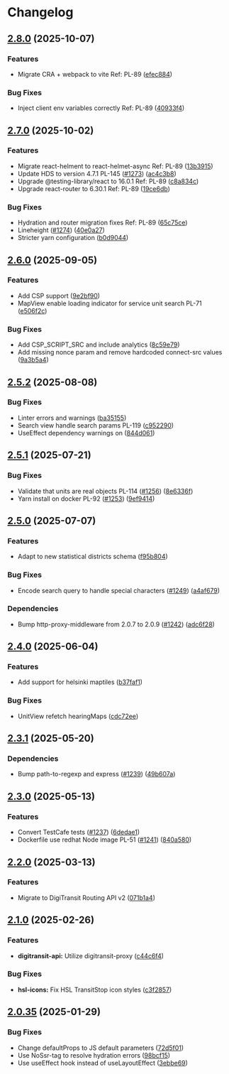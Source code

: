 # Changelog

## [2.8.0](https://github.com/City-of-Helsinki/servicemap-ui/compare/servicemap-ui-v2.7.0...servicemap-ui-v2.8.0) (2025-10-07)


### Features

* Migrate CRA + webpack to vite Ref: PL-89 ([efec884](https://github.com/City-of-Helsinki/servicemap-ui/commit/efec884608596389110b97e4c29f1bf591153bf4))


### Bug Fixes

* Inject client env variables correctly Ref: PL-89 ([40933f4](https://github.com/City-of-Helsinki/servicemap-ui/commit/40933f40f41df5f91c7c99610821738da4e6a278))

## [2.7.0](https://github.com/City-of-Helsinki/servicemap-ui/compare/servicemap-ui-v2.6.0...servicemap-ui-v2.7.0) (2025-10-02)


### Features

* Migrate react-helment to react-helmet-async Ref: PL-89 ([13b3915](https://github.com/City-of-Helsinki/servicemap-ui/commit/13b39156d5635c18812b320c9bcb108bbc880f0c))
* Update HDS to version 4.7.1 PL-145 ([#1273](https://github.com/City-of-Helsinki/servicemap-ui/issues/1273)) ([ac4c3b8](https://github.com/City-of-Helsinki/servicemap-ui/commit/ac4c3b88cffab26b3a0c6f39036320b4ec130c4e))
* Upgrade @testing-library/react to 16.0.1 Ref: PL-89 ([c8a834c](https://github.com/City-of-Helsinki/servicemap-ui/commit/c8a834cd1358caa91c48031d3521401ee7783e10))
* Upgrade react-router to 6.30.1 Ref: PL-89 ([19ce6db](https://github.com/City-of-Helsinki/servicemap-ui/commit/19ce6db19a715746976475e4a5b049a755a39ccc))


### Bug Fixes

* Hydration and router migration fixes Ref: PL-89 ([65c75ce](https://github.com/City-of-Helsinki/servicemap-ui/commit/65c75ce0655a1ca40e16ed66608e3add2badb72f))
* Lineheight ([#1274](https://github.com/City-of-Helsinki/servicemap-ui/issues/1274)) ([40e0a27](https://github.com/City-of-Helsinki/servicemap-ui/commit/40e0a270836e73828718fcec2eae51121d93d297))
* Stricter yarn configuration ([b0d9044](https://github.com/City-of-Helsinki/servicemap-ui/commit/b0d904410a4e0bdfc59053cb7a2ed90ea118533f))

## [2.6.0](https://github.com/City-of-Helsinki/servicemap-ui/compare/servicemap-ui-v2.5.2...servicemap-ui-v2.6.0) (2025-09-05)


### Features

* Add CSP support ([9e2bf90](https://github.com/City-of-Helsinki/servicemap-ui/commit/9e2bf90bb6b4304a967545cb690f01df2bfa0fac))
* MapView enable loading indicator for service unit search PL-71 ([e506f2c](https://github.com/City-of-Helsinki/servicemap-ui/commit/e506f2cc8333271833b74f94b298e13c2811c5a1))


### Bug Fixes

* Add CSP_SCRIPT_SRC and include analytics ([8c59e79](https://github.com/City-of-Helsinki/servicemap-ui/commit/8c59e79b26484d3d5a49c8b8883e79650ba9e40b))
* Add missing nonce param and remove hardcoded connect-src values ([9a3b5a4](https://github.com/City-of-Helsinki/servicemap-ui/commit/9a3b5a494dbbdeb90d0eeb57dc9ac4e095c6d223))

## [2.5.2](https://github.com/City-of-Helsinki/servicemap-ui/compare/servicemap-ui-v2.5.1...servicemap-ui-v2.5.2) (2025-08-08)


### Bug Fixes

* Linter errors and warnings ([ba35155](https://github.com/City-of-Helsinki/servicemap-ui/commit/ba35155c1421c32af96cdca31f8ee667aa2d1b26))
* Search view handle search params PL-119 ([c952290](https://github.com/City-of-Helsinki/servicemap-ui/commit/c9522905dc30d7b6e37523e826374344ae13ea21))
* UseEffect dependency warnings on ([844d061](https://github.com/City-of-Helsinki/servicemap-ui/commit/844d061c800793b80d6b3ef7a79b96e4b611ad6a))

## [2.5.1](https://github.com/City-of-Helsinki/servicemap-ui/compare/servicemap-ui-v2.5.0...servicemap-ui-v2.5.1) (2025-07-21)


### Bug Fixes

* Validate that units are real objects PL-114 ([#1256](https://github.com/City-of-Helsinki/servicemap-ui/issues/1256)) ([8e6336f](https://github.com/City-of-Helsinki/servicemap-ui/commit/8e6336f283d227101cf218259a25409d1c3bf81e))
* Yarn install on docker PL-92 ([#1253](https://github.com/City-of-Helsinki/servicemap-ui/issues/1253)) ([9ef9414](https://github.com/City-of-Helsinki/servicemap-ui/commit/9ef9414ce4e677d45402ef88a95c9ae4473eee37))

## [2.5.0](https://github.com/City-of-Helsinki/servicemap-ui/compare/servicemap-ui-v2.4.0...servicemap-ui-v2.5.0) (2025-07-07)


### Features

* Adapt to new statistical districts schema ([f95b804](https://github.com/City-of-Helsinki/servicemap-ui/commit/f95b8049a9c8270cd585225fd8e648f61c20b225))


### Bug Fixes

* Encode search query to handle special characters ([#1249](https://github.com/City-of-Helsinki/servicemap-ui/issues/1249)) ([a4af679](https://github.com/City-of-Helsinki/servicemap-ui/commit/a4af679e7842dc662de6c7551aae568360355e95))


### Dependencies

* Bump http-proxy-middleware from 2.0.7 to 2.0.9 ([#1242](https://github.com/City-of-Helsinki/servicemap-ui/issues/1242)) ([adc6f28](https://github.com/City-of-Helsinki/servicemap-ui/commit/adc6f28fd025bc32e6f5cb0680443796c0ecb831))

## [2.4.0](https://github.com/City-of-Helsinki/servicemap-ui/compare/servicemap-ui-v2.3.1...servicemap-ui-v2.4.0) (2025-06-04)


### Features

* Add support for helsinki maptiles ([b37faf1](https://github.com/City-of-Helsinki/servicemap-ui/commit/b37faf1144998fee2cd95fdceb1deba2c4cd9f9a))


### Bug Fixes

* UnitView refetch hearingMaps ([cdc72ee](https://github.com/City-of-Helsinki/servicemap-ui/commit/cdc72eed0d82310d974ee6f131264984984fab60))

## [2.3.1](https://github.com/City-of-Helsinki/servicemap-ui/compare/servicemap-ui-v2.3.0...servicemap-ui-v2.3.1) (2025-05-20)


### Dependencies

* Bump path-to-regexp and express ([#1239](https://github.com/City-of-Helsinki/servicemap-ui/issues/1239)) ([49b607a](https://github.com/City-of-Helsinki/servicemap-ui/commit/49b607a55f55c5ec3670e16eedd2a223ea735ee6))

## [2.3.0](https://github.com/City-of-Helsinki/servicemap-ui/compare/servicemap-ui-v2.2.0...servicemap-ui-v2.3.0) (2025-05-13)


### Features

* Convert TestCafe tests ([#1237](https://github.com/City-of-Helsinki/servicemap-ui/issues/1237)) ([6dedae1](https://github.com/City-of-Helsinki/servicemap-ui/commit/6dedae1f7b6521aeddebd4742c73821209aca769))
* Dockerfile use redhat Node image PL-51 ([#1241](https://github.com/City-of-Helsinki/servicemap-ui/issues/1241)) ([840a580](https://github.com/City-of-Helsinki/servicemap-ui/commit/840a5802f52837db1982824d36e83f9585134d26))

## [2.2.0](https://github.com/City-of-Helsinki/servicemap-ui/compare/servicemap-ui-v2.1.0...servicemap-ui-v2.2.0) (2025-03-13)


### Features

* Migrate to DigiTransit Routing API v2 ([071b1a4](https://github.com/City-of-Helsinki/servicemap-ui/commit/071b1a417f380fc41faaf1230540a91fd30bf25f))

## [2.1.0](https://github.com/City-of-Helsinki/servicemap-ui/compare/servicemap-ui-v2.0.35...servicemap-ui-v2.1.0) (2025-02-26)


### Features

* **digitransit-api:** Utilize digitransit-proxy ([c44c6f4](https://github.com/City-of-Helsinki/servicemap-ui/commit/c44c6f46231f145496dfd095210e661a791a8a1c))


### Bug Fixes

* **hsl-icons:** Fix HSL TransitStop icon styles ([c3f2857](https://github.com/City-of-Helsinki/servicemap-ui/commit/c3f28575ffcfe6551280eed3293a810ed3b5504d))

## [2.0.35](https://github.com/City-of-Helsinki/servicemap-ui/compare/servicemap-ui-v2.0.34...servicemap-ui-v2.0.35) (2025-01-29)


### Bug Fixes

* Change defaultProps to JS default parameters ([72d5f01](https://github.com/City-of-Helsinki/servicemap-ui/commit/72d5f01ef6b1e32d8a5e39c02fcfb78e5c63d961))
* Use NoSsr-tag to resolve hydration errors ([98bcf15](https://github.com/City-of-Helsinki/servicemap-ui/commit/98bcf15d1510c174c26fe1f43924d1a721fa49d1))
* Use useEffect hook instead of useLayoutEffect ([3ebbe69](https://github.com/City-of-Helsinki/servicemap-ui/commit/3ebbe69c3030ff3239935f6f391892fe14a5b6cd))
